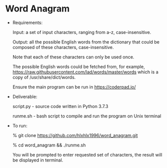 # Word Anagram
- Requirements:

    Input: a set of input characters, ranging from a-z, case-insensitive.
    
    Output: all the possible English words from the dictionary that could be composed of these characters, case-insensitive. 
    
    Note that each of these characters can only be used once. 
    
    The possible English words could be fetched from, for example, https://raw.githubusercontent.com/lad/words/master/words which is a copy of /usr/share/dict/words.
    
    Ensure the main program can be run in https://coderpad.io/

- Deliverable:

    script.py - source code written in Python 3.7.3
    
    runme.sh - bash script to compile and run the program on Unix terminal

- To run:

    % git clone https://github.com/hlxhlx1996/word_anagram.git
    
    % cd word_anagram && ./runme.sh
    
    You will be prompted to enter requested set of characters, the result will be displayed in terminal.
    
